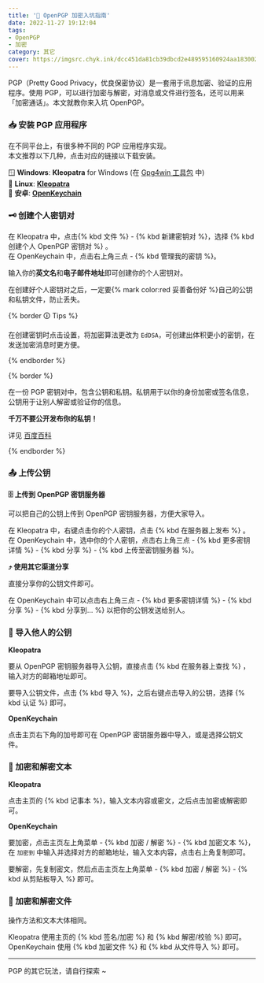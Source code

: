 ```yaml
---
title: '🔐 OpenPGP 加密入坑指南'
date: 2022-11-27 19:12:04
tags:
- OpenPGP
- 加密
category: 其它
cover: https://imgsrc.chyk.ink/dcc451da81cb39dbcd2e489595160924aa183002.webp
---
```


PGP（Pretty Good Privacy，优良保密协议）是一套用于讯息加密、验证的应用程序。使用 PGP，可以进行加密与解密，对消息或文件进行签名，还可以用来「加密通话」。本文就教你来入坑 OpenPGP。

<!--more-->

### 📥 安装 PGP 应用程序

在不同平台上，有很多种不同的 PGP 应用程序实现。  
本文推荐以下几种，点击对应的链接以下载安装。

🪟 **Windows**: **Kleopatra** for Windows (在 [Gpg4win 工具包](https://www.gpg4win.org/thanks-for-download.html) 中)  
🐧 **Linux**: **[Kleopatra](https://apps.kde.org/zh-cn/kleopatra/)**  
🤖 **安卓**: **[OpenKeychain](https://f-droid.org/packages/org.sufficientlysecure.keychain/)**

### 🗝️ 创建个人密钥对

在 Kleopatra 中，点击{% kbd 文件 %} - {% kbd 新建密钥对 %}，选择 {% kbd 创建个人 OpenPGP 密钥对 %} 。  
在 OpenKeychain 中，点击右上角三点 - {% kbd 管理我的密钥 %}。

输入你的**英文名**和**电子邮件地址**即可创建你的个人密钥对。

在创建好个人密钥对之后，一定要{% mark color:red 妥善备份好 %}自己的公钥和私钥文件，防止丢失。

{% border 🛈 Tips %}

在创建密钥时点击设置，将加密算法更改为 `EdDSA`，可创建出体积更小的密钥，在发送加密消息时更方便。

{% endborder %}

{% border %}

在一份 PGP 密钥对中，包含公钥和私钥。私钥用于以你的身份加密或签名信息，公钥用于让别人解密或验证你的信息。

**千万不要公开发布你的私钥！**

详见 [百度百科](https://baike.baidu.com/item/pgp%E5%8A%A0%E5%AF%86/9868918?fr=aladdin)

{% endborder %}

### 📤 上传公钥

**🗄️ 上传到 OpenPGP 密钥服务器**

可以把自己的公钥上传到 OpenPGP 密钥服务器，方便大家导入。

在 Kleopatra 中，右键点击你的个人密钥，点击 {% kbd 在服务器上发布 %} 。   
在 OpenKeychain 中，选中你的个人密钥，点击右上角三点 - {% kbd 更多密钥详情 %} - {% kbd 分享 %} - {% kbd 上传至密钥服务器 %}。

**⤴️ 使用其它渠道分享**

直接分享你的公钥文件即可。

在 OpenKeychain 中可以点击右上角三点 - {% kbd 更多密钥详情 %} - {% kbd 分享 %} - {% kbd 分享到… %} 以把你的公钥发送给别人。

### 📝 导入他人的公钥

**Kleopatra**

要从 OpenPGP 密钥服务器导入公钥，直接点击 {% kbd 在服务器上查找 %} ，输入对方的邮箱地址即可。

要导入公钥文件，点击 {% kbd 导入 %}，之后右键点击导入的公钥，选择 {% kbd 认证 %} 即可。

**OpenKeychain**

点击主页右下角的加号即可在 OpenPGP 密钥服务器中导入，或是选择公钥文件。

### 🔏 加密和解密文本

**Kleopatra**

点击主页的 {% kbd 记事本 %}，输入文本内容或密文，之后点击加密或解密即可。

**OpenKeychain**

要加密，点击主页左上角菜单 - {% kbd 加密 / 解密 %} - {% kbd 加密文本 %}，在 `加密到` 中输入并选择对方的邮箱地址，输入文本内容，点击右上角复制即可。

要解密，先复制密文，然后点击主页左上角菜单 - {% kbd 加密 / 解密 %} - {% kbd 从剪贴板导入 %} 即可。

### 🔐 加密和解密文件

操作方法和文本大体相同。

Kleopatra 使用主页的 {% kbd 签名/加密 %} 和 {% kbd 解密/校验 %} 即可。  
OpenKeychain 使用 {% kbd 加密文件 %} 和 {% kbd 从文件导入 %} 即可。

---

PGP 的其它玩法，请自行探索 ~
